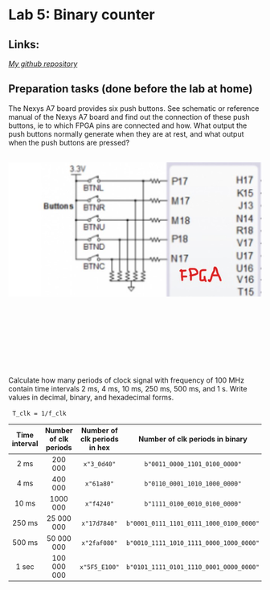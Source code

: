 # Lab 5: Binary counter

## Links:
[*My github repository*](https://github.com/Masauso-L/Digital-electronics-1/tree/main/Labs/05-counter)
## Preparation tasks (done before the lab at home)

The Nexys A7 board provides six push buttons. See schematic or reference manual of the Nexys A7 board and find out the connection of these push buttons, ie to which FPGA pins are connected and how. What output the push buttons normally generate when they are at rest, and what output when the push buttons are pressed?

&nbsp;
![Buttons](Images/Buttons.jpg)
&nbsp;

&nbsp;

&nbsp;

&nbsp;

&nbsp;

Calculate how many periods of clock signal with frequency of 100&nbsp;MHz contain time intervals 2&nbsp;ms, 4&nbsp;ms, 10&nbsp;ms, 250&nbsp;ms, 500&nbsp;ms, and 1&nbsp;s. Write values in decimal, binary, and hexadecimal forms.

   &nbsp; 
   `T_clk = 1/f_clk`
   &nbsp;

   | **Time interval** | **Number of clk periods** | **Number of clk periods in hex** | **Number of clk periods in binary** |
   | :-: | :-: | :-: | :-: |
   | 2&nbsp;ms | 200 000 | `x"3_0d40"` | `b"0011_0000_1101_0100_0000"` |
   | 4&nbsp;ms | 400 000 | `x"61a80"`  | `b"0110_0001_1010_1000_0000"` |
   | 10&nbsp;ms  | 1000 000 | `x"f4240"` | `b"1111_0100_0010_0100_0000"` |
   | 250&nbsp;ms | 25 000 000 | `x"17d7840"` | `b"0001_0111_1101_0111_1000_0100_0000"` |
   | 500&nbsp;ms | 50 000 000 | `x"2faf080"` | `b"0010_1111_1010_1111_0000_1000_0000"` |
   | 1&nbsp;sec  | 100 000 000 | `x"5F5_E100"` | `b"0101_1111_0101_1110_0001_0000_0000"` |
